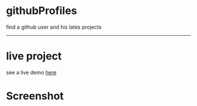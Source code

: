 # githubProfiles
find a github user and his lates projects
***
# live project
see a live demo [here](https://zita07.github.io/githubProfiles/)

# Screenshot

